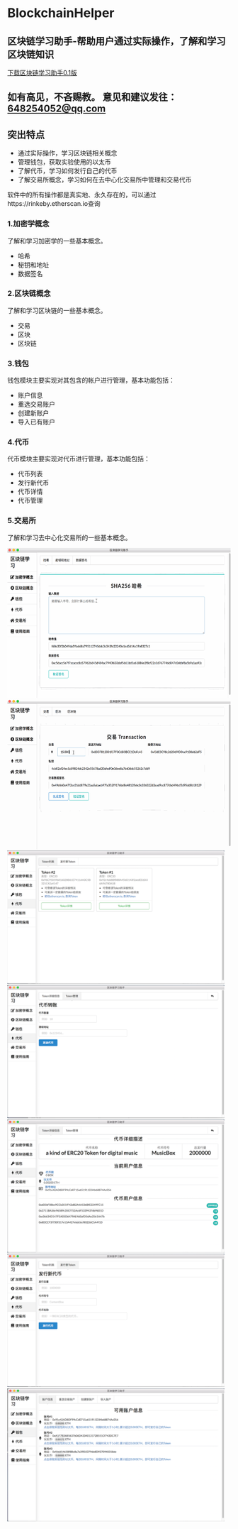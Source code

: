 # BlockchainHelper
## 区块链学习助手-帮助用户通过实际操作，了解和学习区块链知识

[下载区块链学习助手0.1版](https://github.com/bitflying/BlockchainHelper/releases/download/v0.1/BlockchainHelper.app.zip)

## 如有高见，不吝赐教。 意见和建议发往：648254052@qq.com

## 突出特点
* 通过实际操作，学习区块链相关概念
* 管理钱包，获取实验使用的以太币
* 了解代币，学习如何发行自己的代币
* 了解交易所概念，学习如何在去中心化交易所中管理和交易代币

软件中的所有操作都是真实地、永久存在的，可以通过https://rinkeby.etherscan.io查询

### 1.加密学概念
了解和学习加密学的一些基本概念。
  * 哈希
  * 秘钥和地址
  * 数据签名

### 2.区块链概念
了解和学习区块链的一些基本概念。
* 交易
* 区块
* 区块链

### 3.钱包
钱包模块主要实现对其包含的帐户进行管理，基本功能包括：
* 账户信息
* 重选交易账户
* 创建新账户
* 导入已有账户

### 4.代币
代币模块主要实现对代币进行管理，基本功能包括：
* 代币列表
* 发行新代币
* 代币详情
* 代币管理

### 5.交易所
了解和学习去中心化交易所的一些基本概念。

<!-- <img src="helper-crypto-1.png" alt="drawing" width="490" height="300"/> -->
<img src="helper-crypto.gif" alt="drawing" width="550" height="338"/>
<!-- <img src="helper-blockchain-1.png" alt="drawing" width="490" height="300"/> -->
<!-- <img src="helper-blockchain-3.png" alt="drawing" width="490" height="300"/> -->
<img src="helper-blockchain.gif" alt="drawing" width="550" height="338"/>
<img src="helper-token-1-1.png" alt="drawing" width="490" height="300"/>
<img src="helper-token-1-2.png" alt="drawing" width="490" height="300"/>
<img src="helper-token-2-1.png" alt="drawing" width="490" height="300"/>
<img src="helper-token-2-2.png" alt="drawing" width="490" height="300"/>
<img src="helper-wallet-1.png" alt="drawing" width="490" height="300"/>
